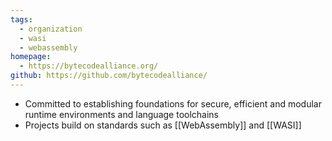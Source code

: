 ```yaml
---
tags:
  - organization
  - wasi
  - webassembly
homepage:
  - https://bytecodealliance.org/
github: https://github.com/bytecodealliance/
---
```

- Committed to establishing foundations for secure, efficient and modular runtime environments and language toolchains
- Projects build on standards such as [[WebAssembly]] and [[WASI]]